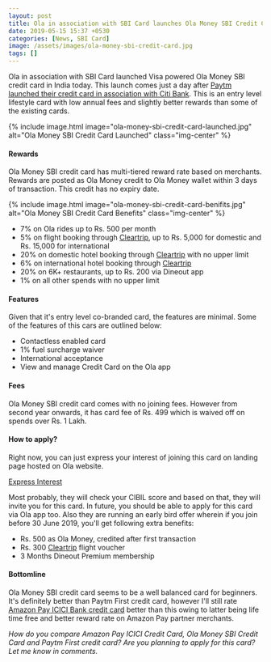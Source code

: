 ```yaml
---
layout: post
title: Ola in association with SBI Card launches Ola Money SBI Credit Card
date: 2019-05-15 15:37 +0530
categories: [News, SBI Card]
image: /assets/images/ola-money-sbi-credit-card.jpg
tags: []
---
```


Ola in association with SBI Card launched Visa powered Ola Money SBI credit card in India today. This launch comes just a day after [Paytm launched their credit card in association with Citi Bank](/paytm-launches-paytm-first-credit-card-in-india/). This is an entry level lifestyle card with low annual fees and slightly better rewards than some of the existing cards.

{% include image.html image="ola-money-sbi-credit-card-launched.jpg" alt="Ola Money SBI Credit Card Launched" class="img-center" %}

#### Rewards

Ola Money SBI credit card has multi-tiered reward rate based on merchants. Rewards are posted as Ola Money credit to Ola Money wallet within 3 days of transaction. This credit has no expiry date.

{% include image.html image="ola-money-sbi-credit-card-benifits.jpg" alt="Ola Money SBI Credit Card Benefits" class="img-center" %}

- 7% on Ola rides up to Rs. 500 per month
- 5% on flight booking through [Cleartrip](https://l.cardinfo.in/cleartrip), up to Rs. 5,000 for domestic and Rs. 15,000 for international
- 20% on domestic hotel booking through [Cleartrip](https://l.cardinfo.in/cleartrip) with no upper limit
- 6% on international hotel booking through [Cleartrip](https://l.cardinfo.in/cleartrip)
- 20% on 6K+ restaurants, up to Rs. 200 via Dineout app
- 1% on all other spends with no upper limit

#### Features

Given that it's entry level co-branded card, the features are minimal. Some of the features of this cars are outlined below:

- Contactless enabled card
- 1% fuel surcharge waiver
- International acceptance
- View and manage Credit Card on the Ola app

#### Fees

Ola Money SBI credit card comes with no joining fees. However from second year onwards, it has card fee of Rs. 499 which is waived off on spends over Rs. 1 Lakh.

#### How to apply?

Right now, you can just express your interest of joining this card on landing page hosted on Ola website.

<a href="https://om.olacabs.com/credit-app/cc-express-interest" target="_blank" class="btn btn-lg btn-danger btn-block post-element mt-2" rel="noopener"><i class="ci-pen"></i> Express Interest</a>

Most probably, they will check your CIBIL score and based on that, they will invite you for this card. In future, you should be able to apply for this card via Ola app too. Also they are running an early bird offer wherein if you join before 30 June 2019, you'll get following extra benefits:

- Rs. 500 as Ola Money, credited after first transaction
- Rs. 300 [Cleartrip](https://l.cardinfo.in/cleartrip) flight voucher
- 3 Months Dineout Premium membership

#### Bottomline

Ola Money SBI credit card seems to be a well balanced card for beginners. It's definitely better than Paytm First credit card, however I'll still rate [Amazon Pay ICICI Bank credit card](/amazon-pay-icici-bank-credit-card-review/) better than this owing to latter being life time free and better reward rate on Amazon Pay partner merchants.

_How do you compare Amazon Pay ICICI Credit Card, Ola Money SBI Credit Card and Paytm First credit card? Are you planning to apply for this card? Let me know in comments._
